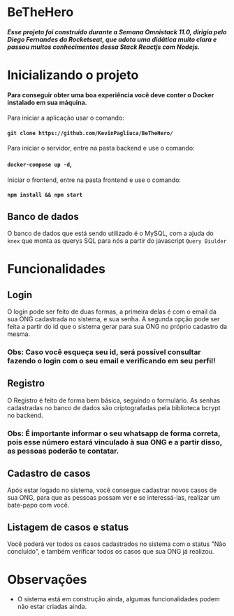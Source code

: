 # BeTheHero


##### Esse projeto foi construído durante a Semana Omnistack 11.0, dirigia pelo Diego Fernandes da Rocketseat, que adota uma didática muito clara e passou muitos conhecimentos dessa Stack Reactjs com Nodejs.


# Inicializando o projeto

#### Para conseguir obter uma boa experiência você deve conter o Docker instalado em sua máquina.

Para iniciar a aplicação usar o comando:

#### `git clone https://github.com/KevinPagliuca/BeTheHero/`


Para iniciar o servidor, entre na pasta backend e use o comando:

#### `docker-compose up -d`,

Iniciar o frontend, entre na pasta frontend e use o comando:

#### `npm install && npm start` 

## Banco de dados

O banco de dados que está sendo utilizado é o MySQL, com a ajuda do `knex` que monta as querys SQL para nós a partir do javascript `Query Biulder`

# Funcionalidades

## Login

O login pode ser feito de duas formas, a primeira delas é com o email da sua ONG cadastrada no sistema, e sua senha.
A segunda opção pode ser feita a partir do id que o sistema gerar para sua ONG no próprio cadastro da mesma.

### Obs: Caso você esqueça seu id, será possível consultar fazendo o login com o seu email e verificando em seu perfil!

## Registro

O Registro é feito de forma bem básica, seguindo o formulário.
As senhas cadastradas no banco de dados são criptografadas pela biblioteca bcrypt no backend.

### Obs: É importante informar o seu whatsapp de forma correta, pois esse número estará vinculado à sua ONG e a partir disso, as pessoas poderão te contatar.

## Cadastro de casos

Após estar logado no sistema, você consegue cadastrar novos casos de sua ONG, para que as pessoas possam ver e se interessá-las, realizar um bate-papo com você.

## Listagem de casos e status

Você poderá ver todos os casos cadastrados no sistema com o status "Não concluído", e também verificar todos os casos que sua ONG já realizou.


# Observações
  - O sistema está em construção ainda, algumas funcionalidades podem não estar criadas ainda.

